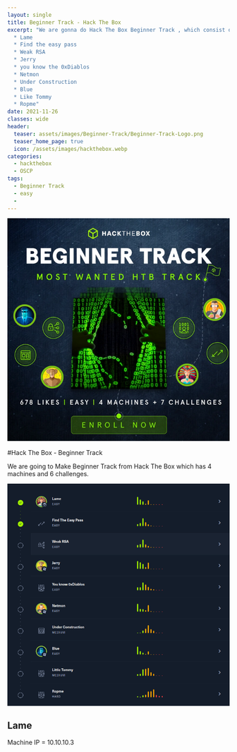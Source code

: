 ```yaml
---
layout: single
title: Beginner Track - Hack The Box
excerpt: "We are gonna do Hack The Box Beginner Track , which consist on 10 challenges:
  * Lame
  * Find the easy pass
  * Weak RSA
  * Jerry
  * you know the 0xDiablos
  * Netmon
  * Under Construction
  * Blue
  * Like Tommy
  * Ropme"
date: 2021-11-26
classes: wide
header:
  teaser: assets/images/Beginner-Track/Beginner-Track-Logo.png
  teaser_home_page: true
  icon: /assets/images/hackthebox.webp
categories:
  - hackthebox
  - OSCP
tags:  
  - Beginner Track
  - easy
  -
---
```


![](assets/images/Beginner-Track/Beginner-Track-Logo.png)

#Hack The Box - Beginner Track

We are going to Make Beginner Track from Hack The Box which has 4 machines and 6 challenges.


![](assets/images/Beginner-Track/List-Path.png)

## Lame

Machine IP = 10.10.10.3

